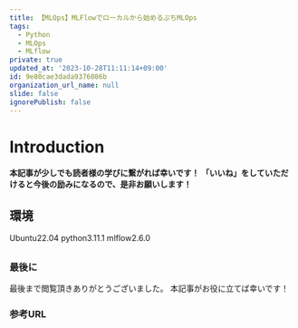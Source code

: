 ```yaml
---
title: 【MLOps】MLFlowでローカルから始めるぷちMLOps
tags:
  - Python
  - MLOps
  - MLflow
private: true
updated_at: '2023-10-28T11:11:14+09:00'
id: 9e80cae3dada9376086b
organization_url_name: null
slide: false
ignorePublish: false
---
```


# Introduction

**本記事が少しでも読者様の学びに繋がれば幸いです！**
**「いいね」をしていただけると今後の励みになるので、是非お願いします！**

## 環境

Ubuntu22.04
python3.11.1
mlflow2.6.0

##

### 最後に

最後まで閲覧頂きありがとうございました。
本記事がお役に立てば幸いです！

### 参考URL
